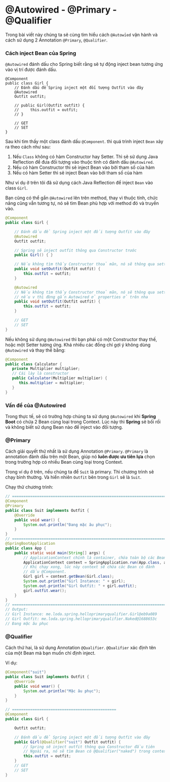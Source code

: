# @Autowired - @Primary - @Qualifier

Trong bài viết này chúng ta sẽ cùng tìm hiểu cách `@Autowỉed` vận hành và cách sử dụng 2 Annotation `@Primary`, `@Qualifier`.


### Cách inject Bean của Spring

`@Autowired` đánh dấu cho Spring biết rằng sẽ tự động inject bean tương ứng vào vị trí được đánh dấu.

```
@Component
public class Girl {
    // Đánh dấu để Spring inject một đối tượng Outfit vào đây
    @Autowired
    Outfit outfit;

    // public Girl(Outfit outfit) {
    //     this.outfit = outfit;
    // }

    // GET
    // SET
}
```

Sau khi tìm thấy một class đánh dấu `@Component`. thì quá trình inject `Bean` xảy ra theo cách như sau:

1. Nếu `Class` không có hàm Constructor hay Setter. Thì sẽ sử dụng Java Reflection để đưa đối tượng vào thuộc tính có đánh dấu `@Autowired`.
2. Nếu có hàm Constructor thì sẽ inject Bean vào bởi tham số của hàm
3. Nếu có hàm Setter thì sẽ inject Bean vào bởi tham số của hàm

Như ví dụ ở trên tôi đã sử dụng cách Java Reflection để inject `Bean` vào class `Girl`. 

Bạn cũng có thể gắn `@Autowired` lên trên method, thay vì thuộc tính, chức năng cũng vẫn tương tự, nó sẽ tìm Bean phù hợp với method đó và truyền vào.

```java
@Component
public class Girl {

    // Đánh dấu để Spring inject một đối tượng Outfit vào đây
    @Autowired
    Outfit outfit;

    // Spring sẽ inject outfit thông qua Constructor trước
    public Girl() { }

    // Nếu không tìm thấy Constructor thoả mãn, nó sẽ thông qua setter
    public void setOutfit(Outfit outfit) {
        this.outfit = outfit;
    }

    @Autowired
    // Nếu không tìm thấy Constructor thoả mãn, nó sẽ thông qua setter, 
    // nếu v thì đừng gắn Autowired ở properties ở trên nha
    public void setOutfit(Outfit outfit) {
        this.outfit = outfit;
    }

    // GET
    // SET
}
```

Nếu không sử dụng `@Autowired` thì bạn phải có một Constructor thay thế, hoặc một Setter tương ứng. Khá nhiều các đồng chí gợi ý không dùng `@Autowired` và thay thế bằng:

```java
@Component
public class Calculator {
   private Multiplier multiplier;
   // Cái lày là constructor
   public Calculator(Multiplier multiplier) {
      this.multiplier = multiplier;
   }
}
```

### Vấn đề của @Autowired

Trong thực tế, sẽ có trường hợp chúng ta sử dụng `@Autowired` khi **Spring Boot** có chứa 2 Bean cùng loại trong Context. Lúc này thì **Spring** sẽ bối rối và không biết sử dụng Bean nào để inject vào đối tượng.

### **@Primary**

Cách giải quyết thứ nhất là sử dụng Annotation `@Primary`. `@Primary` là annotation đánh dấu trên một Bean, giúp nó **luôn được ưu tiên lựa** chọn trong trường hợp có nhiều Bean cùng loại trong Context.

Trong ví dụ ở trên, nếu chúng ta để `Suit` là primary. Thì chương trình sẽ chạy bình thường. Và hiển nhiên `Outfit` bên trong `Girl` sẽ là `Suit`.


Chạy thử chương trình:

```java
// ===========================================================================
@Component
@Primary
public class Suit implements Outfit {
    @Override
    public void wear() {
        System.out.println("Đang mặc âu phục");
    }
}
// ===========================================================================
@SpringBootApplication
public class App {
    public static void main(String[] args) {
        // ApplicationContext chính là container, chứa toàn bộ các Bean
        ApplicationContext context = SpringApplication.run(App.class, args);
        // Khi chạy xong, lúc này context sẽ chứa các Bean có đánh
        // dấu @Component.
        Girl girl = context.getBean(Girl.class);
        System.out.println("Girl Instance: " + girl);
        System.out.println("Girl Outfit: " + girl.outfit);
        girl.outfit.wear();
    }
}
// ===========================================================================
// Output:
// Girl Instance: me.loda.spring.helloprimaryqualifier.Girl@eb9a089
// Girl Outfit: me.loda.spring.helloprimaryqualifier.Naked@1688653c
// Đang mặc âu phục
```


### **@Qualifier**

Cách thứ hai, là sử dụng Annotation `@Qualifier`. `@Qualifier` xác định tên của một Bean mà bạn muốn chỉ định inject.

Ví dụ:

```java
@Component("suit")
public class Suit implements Outfit {
    @Override
    public void wear() {
        System.out.println("Mặc âu phục");
    }
}

// ==============================================
@Component
public class Girl {

    Outfit outfit;

    // Đánh dấu để Spring inject một đối tượng Outfit vào đây
    public Girl(@Qualifier("suit") Outfit outfit) {
        // Spring sẽ inject outfit thông qua Constructor đầu tiên
        // Ngoài ra, nó sẽ tìm Bean có @Qualifier("naked") trong context để ịnject
        this.outfit = outfit;
    }
    // GET
    // SET
}
```